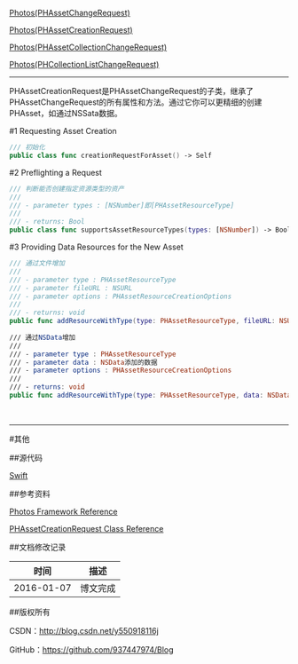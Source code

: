 [Photos(PHAssetChangeRequest)](https://github.com/937447974/Blog/blob/master/IOS/Media%20Layer/Photos/Photos(PHAssetChangeRequest).md)

[Photos(PHAssetCreationRequest)](https://github.com/937447974/Blog/blob/master/IOS/Media%20Layer/Photos/Photos(PHAssetCreationRequest).md)

[Photos(PHAssetCollectionChangeRequest)](https://github.com/937447974/Blog/blob/master/IOS/Media%20Layer/Photos/Photos(PHAssetCollectionChangeRequest).md)

[Photos(PHCollectionListChangeRequest)](https://github.com/937447974/Blog/blob/master/IOS/Media%20Layer/Photos/Photos(PHCollectionListChangeRequest).md)

----

PHAssetCreationRequest是PHAssetChangeRequest的子类，继承了PHAssetChangeRequest的所有属性和方法。通过它你可以更精细的创建PHAsset，如通过NSSata数据。

#1 Requesting Asset Creation

```swift
/// 初始化
public class func creationRequestForAsset() -> Self
```

#2 Preflighting a Request

```swift
/// 判断能否创建指定资源类型的资产
///
/// - parameter types : [NSNumber]即[PHAssetResourceType]
///
/// - returns: Bool
public class func supportsAssetResourceTypes(types: [NSNumber]) -> Bool
```

#3 Providing Data Resources for the New Asset

```swift
/// 通过文件增加
///
/// - parameter type : PHAssetResourceType
/// - parameter fileURL : NSURL
/// - parameter options : PHAssetResourceCreationOptions
///
/// - returns: void
public func addResourceWithType(type: PHAssetResourceType, fileURL: NSURL, options: PHAssetResourceCreationOptions?)
    
/// 通过NSData增加
///
/// - parameter type : PHAssetResourceType
/// - parameter data : NSData添加的数据
/// - parameter options : PHAssetResourceCreationOptions
///
/// - returns: void
public func addResourceWithType(type: PHAssetResourceType, data: NSData, options: PHAssetResourceCreationOptions?)
```

&#160;

----------

#其他

##源代码

[Swift](https://github.com/937447974/Swift)

##参考资料

[Photos Framework Reference](https://developer.apple.com/library/ios/documentation/Photos/Reference/Photos_Framework/index.html)

[PHAssetCreationRequest Class Reference](https://developer.apple.com/library/ios/documentation/Photos/Reference/PHAssetCreationRequest_Class/index.html)

##文档修改记录

| 时间 | 描述 |
| ---- | ---- |
| 2016-01-07 | 博文完成 |

##版权所有

CSDN：http://blog.csdn.net/y550918116j

GitHub：https://github.com/937447974/Blog